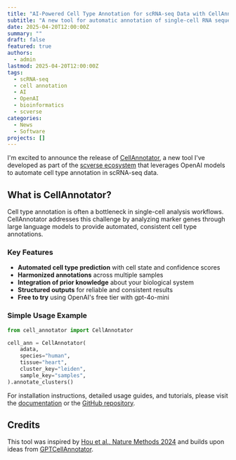 ```yaml
---
title: "AI-Powered Cell Type Annotation for scRNA-seq Data with CellAnnotator"
subtitle: "A new tool for automatic annotation of single-cell RNA sequencing data using OpenAI models"
date: 2025-04-20T12:00:00Z
summary: ""
draft: false
featured: true
authors:
  - admin
lastmod: 2025-04-20T12:00:00Z
tags:
  - scRNA-seq
  - cell annotation
  - AI
  - OpenAI
  - bioinformatics
  - scverse
categories:
  - News
  - Software
projects: []
---
```


I'm excited to announce the release of [CellAnnotator](https://github.com/quadbio/cell-annotator), a new tool I've developed as part of the [scverse ecosystem](https://scverse.org/packages/#ecosystem) that leverages OpenAI models to automate cell type annotation in scRNA-seq data.

## What is CellAnnotator?

Cell type annotation is often a bottleneck in single-cell analysis workflows. CellAnnotator addresses this challenge by analyzing marker genes through large language models to provide automated, consistent cell type annotations.

### Key Features

- **Automated cell type prediction** with cell state and confidence scores
- **Harmonized annotations** across multiple samples
- **Integration of prior knowledge** about your biological system
- **Structured outputs** for reliable and consistent results
- **Free to try** using OpenAI's free tier with gpt-4o-mini

### Simple Usage Example

```python
from cell_annotator import CellAnnotator

cell_ann = CellAnnotator(
    adata, 
    species="human", 
    tissue="heart", 
    cluster_key="leiden", 
    sample_key="samples",
).annotate_clusters()
```

For installation instructions, detailed usage guides, and tutorials, please visit the [documentation](https://cell-annotator.readthedocs.io) or the [GitHub repository](https://github.com/quadbio/cell-annotator).

## Credits

This tool was inspired by [Hou et al., Nature Methods 2024](https://www.nature.com/articles/s41592-024-02235-4) and builds upon ideas from [GPTCellAnnotator](https://github.com/VPetukhov/GPTCellAnnotator).
